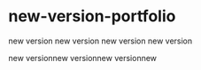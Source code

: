 # new-version-portfolio
new version
new version
new version
new version

new versionnew versionnew versionnew 
